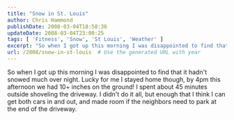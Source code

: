 ```yaml
---
title: "Snow in St. Louis"
author: Chris Hammond
publishDate: 2008-03-04T18:58:36
updateDate: 2008-03-04T23:00:25
tags: [ 'Fitness', 'Snow', 'St Louis', 'Weather' ]
excerpt: "So when I got up this morning I was disappointed to find that it hadn't snowed much over night. Lucky for me I stayed home though, by 4pm this afternoon we had 10+ inches on the ground! I spent about 45 minutes outside shoveling the driveway. I didn't do it all, but enough that I think I can get both cars in and out, and made room if the neighbors need to park at the end of the driveway."
url: /2008/snow-in-st-louis  # Use the generated URL with year
---
```

<p>So when I got up this morning I was disappointed to find that it hadn't snowed much over night. Lucky for me I stayed home though, by 4pm this afternoon we had 10+ inches on the ground! I spent about 45 minutes outside shoveling the driveway. I didn't do it all, but enough that I think I can get both cars in and out, and made room if the neighbors need to park at the end of the driveway.</p>
